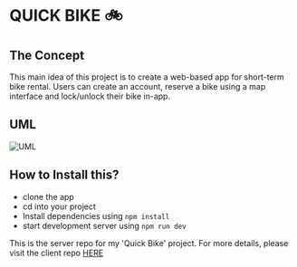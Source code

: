 # QUICK BIKE :bike:

## The Concept

This main idea of this project is to create a web-based app for short-term bike rental. Users can create an account, reserve a bike using a map interface and lock/unlock their bike in-app.

## UML
![UML](github.com/anpospisil/quick-bike-client/blob/master/attachments/qb-uml.png)

## How to Install this?

- clone the app
- cd into your project
- Install dependencies using `npm install`
- start development server using `npm run dev`

This is the server repo for my 'Quick Bike' project. For more details, please visit the client repo [HERE](https://github.com/anpospisil/quick-bike-client)
